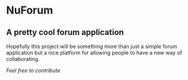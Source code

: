 NuForum
====================

A pretty cool forum application
---------------------

Hopefully this project will be something more than just a simple forum application but a nice platform for allowing people to have a new way of collaborating.

*Feel free to contribute*
